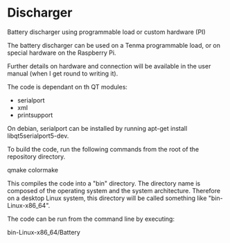 # Discharger
Battery discharger using programmable load or custom hardware (PI)

The battery discharger can be used on a Tenma programmable load, or on special hardware on the Raspberry Pi.

Further details on hardware and connection will be available in the user manual (when I get round to writing it).

The code is dependant on th QT modules:
  * serialport
  * xml
  * printsupport
  
On debian, serialport can be installed by running apt-get install libqt5serialport5-dev.

To build the code, run the following commands from the root of the repository directory.

qmake
colormake

This compiles the code into a "bin" directory. The directory name is composed of the operating system and the system architecture. Therefore on a desktop Linux system, this directory will be called something like "bin-Linux-x86_64".

The code can be run from the command line by executing:

bin-Linux-x86_64/Battery
